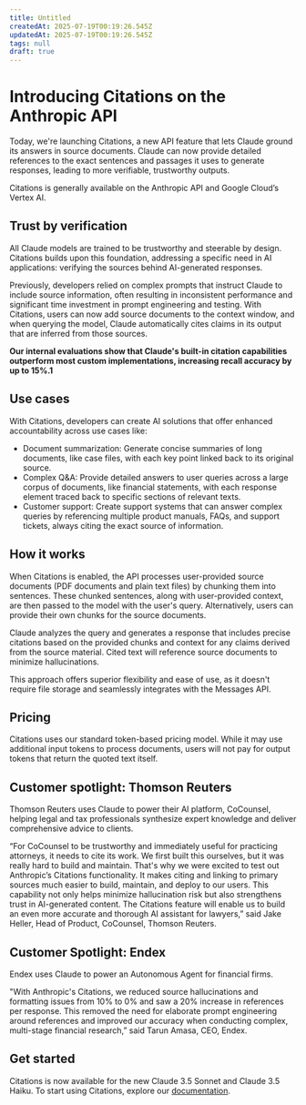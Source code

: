 ```yaml
---
title: Untitled
createdAt: 2025-07-19T00:19:26.545Z
updatedAt: 2025-07-19T00:19:26.545Z
tags: null
draft: true
---
```


# Introducing Citations on the Anthropic API

Today, we're launching Citations, a new API feature that lets Claude ground its answers in source documents. Claude can now provide detailed references to the exact sentences and passages it uses to generate responses, leading to more verifiable, trustworthy outputs.

Citations is generally available on the Anthropic API and Google Cloud’s Vertex AI.

## Trust by verification

All Claude models are trained to be trustworthy and steerable by design. Citations builds upon this foundation, addressing a specific need in AI applications: verifying the sources behind AI-generated responses.

Previously, developers relied on complex prompts that instruct Claude to include source information, often resulting in inconsistent performance and significant time investment in prompt engineering and testing. With Citations, users can now add source documents to the context window, and when querying the model, Claude automatically cites claims in its output that are inferred from those sources.

**Our internal evaluations show that Claude's built-in citation capabilities outperform most custom implementations, increasing recall accuracy by up to 15%.1**

## Use cases

With Citations, developers can create AI solutions that offer enhanced accountability across use cases like:

- Document summarization: Generate concise summaries of long documents, like case files, with each key point linked back to its original source.
- Complex Q&A: Provide detailed answers to user queries across a large corpus of documents, like financial statements, with each response element traced back to specific sections of relevant texts.
- Customer support: Create support systems that can answer complex queries by referencing multiple product manuals, FAQs, and support tickets, always citing the exact source of information.

## How it works

When Citations is enabled, the API processes user-provided source documents (PDF documents and plain text files) by chunking them into sentences. These chunked sentences, along with user-provided context, are then passed to the model with the user's query. Alternatively, users can provide their own chunks for the source documents.

Claude analyzes the query and generates a response that includes precise citations based on the provided chunks and context for any claims derived from the source material. Cited text will reference source documents to minimize hallucinations.

This approach offers superior flexibility and ease of use, as it doesn't require file storage and seamlessly integrates with the Messages API.

## Pricing

Citations uses our standard token-based pricing model. While it may use additional input tokens to process documents, users will not pay for output tokens that return the quoted text itself.

## Customer spotlight: Thomson Reuters

Thomson Reuters uses Claude to power their AI platform, CoCounsel, helping legal and tax professionals synthesize expert knowledge and deliver comprehensive advice to clients.

“For CoCounsel to be trustworthy and immediately useful for practicing attorneys, it needs to cite its work. We first built this ourselves, but it was really hard to build and maintain. That's why we were excited to test out Anthropic’s Citations functionality. It makes citing and linking to primary sources much easier to build, maintain, and deploy to our users. This capability not only helps minimize hallucination risk but also strengthens trust in AI-generated content. The Citations feature will enable us to build an even more accurate and thorough AI assistant for lawyers,” said Jake Heller, Head of Product, CoCounsel, Thomson Reuters.

## Customer Spotlight: Endex

Endex uses Claude to power an Autonomous Agent for financial firms.

"With Anthropic's Citations, we reduced source hallucinations and formatting issues from 10% to 0% and saw a 20% increase in references per response. This removed the need for elaborate prompt engineering around references and improved our accuracy when conducting complex, multi-stage financial research,” said Tarun Amasa, CEO, Endex.

## Get started

Citations is now available for the new Claude 3.5 Sonnet and Claude 3.5 Haiku. To start using Citations, explore our [documentation](https://docs.anthropic.com/en/docs/build-with-claude/citations).
